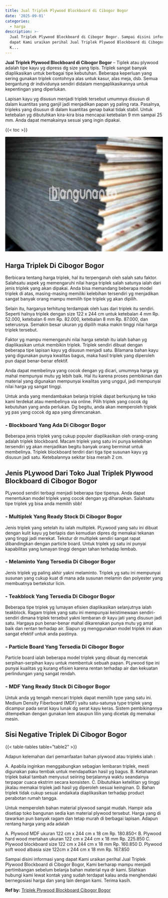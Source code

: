 ```yaml
---
title: Jual Triplek Plywood Blockboard di Cibogor Bogor
date: '2025-09-01'
categories:
  - harga
description: >-
  Jual Triplek Plywood Blockboard di Cibogor Bogor. Sampai disini informasi yang
  dapat Kami uraikan perihal Jual Triplek Plywood Blockboard di Cibogor Bogor,
  K...
---
```


**Jual Triplek Plywood Blockboard di Cibogor Bogor** – Tiplek atau plywood adalah tipe kayu yg dipress dg size yang tipis. Triplek sangat banyak diaplikasikan untuk berbagai tipe kebutuhan. Beberapa keperluan yang sering gunakan triplek contohnya alas untuk kasur, alas meja, dsb. Semua bergantung dr individunya sendiri didalam mengaplikasikannya untuk kepentingan yang diperlukan.

Lapisan kayu yg disusun menjadi triplek tersebut umumnya disusun di dalam kuantitas yang ganjil jadi menjadikan papan yg paling rata. Pasalnya, tripleks yang disusun di dalam kuantitas genap bakal tidak stabil. Untuk ketebalan yg dibutuhkan kira-kira bisa mencapai ketebalan 9 mm sampai 25 mm. Anda dapat memakainya sesuai yang ingin dipakai.

{{< toc >}}

![Jual Triplek Plywood Blockboard di Cibogor Bogor](/images/jual-triplek-murah-32.png)

## Harga Triplek Di Cibogor Bogor

Berbicara tentang harga triplek, hal itu terpengaruh oleh salah satu faktor. Salahsatu aspek yg memengaruhi nilai harga triplek salah satunya ialah dari jenis triplek yang akan dipakai. Anda bisa memandang beberapa model triplek di atas, masing-masing memiliki kelebihan tersendiri yg menjadikan sangat banyak orang mampu memilih tipe triplek yg akan dipilih.

Selain itu, harganya terhitung terdampak oleh luas dari triplek itu sendiri. Seperti halnya triplek dengan size 122 x 244 cm untuk ketebalan 4 mm Rp. 52.000, ketebalan 6 mm Rp. 82.000, ketebalan 8 mm Rp. 87.000, dan seterusnya. Semakin besar ukuran yg dipilih maka makin tinggi nilai harga triplek tersebut.

Faktor yg mampu memengaruhi nilai harga setelah itu ialah bahan yg diaplikasikan untuk membikin triplek. Triplek sendiri dibuat dengan beberapa tipe lapisan kayu yg disusun menjadi satu. Bilamana bahan kayu yang digunakan punya kwalitas bagus, maka hasil triplek yang diperoleh pun dapat benar-benar efektif.

Anda dapat membelinya yang cocok dengan yg dicari, umumnya harga yg mahal mempunyai mutu yg lebih baik. Hal itu karena proses pembikinan dan material yang digunakan mempunyai kwalitas yang unggul, jadi mempunyai nilai harga yg sangat tinggi.

Untuk anda yang mendambakan belanja triplek dapat berkunjung ke toko kami terdekat atau membelinya via online. Pilih triplek yang cocok dg kebutuhan yang anda perlukan. Dg begitu, anda akan memperoleh triplek yg pas yang cocok dg apa yang direncanakan.

### \- Blockboard Yang Ada Di Cibogor Bogor

Beberapa jenis triplek yang cukup populer diaplikasikan oleh orang-orang adalah triplek blockboard. Macam triplek yang satu ini punya kelebihan tersendiri yg akan menjadikan begitu banyak orang berminat untuk membelinya. Triplek blockboard terdiri dari tiga tipe susunan kayu yg disusun jadi satu. Ketebalannya sekitar bisa meraih 2 cm.

## Jenis PLywood Dari Toko Jual Triplek Plywood Blockboard di Cibogor Bogor

PLywood sendiri terbagi menjadi beberapa tipe tipenya. Anda dapat menentukan model triplek yang cocok dengan yg diharapkan. Salahsatu tipe triplek yg bisa anda memilih sbb!

### \- Multiplek Yang Ready Stock Di Cibogor Bogor

Jenis triplek yang setelah itu ialah multiplek. PLywood yang satu ini dibuat dengan kulit kayu yg berlapis dan kemudian dipres dg memakai tekanan yang tinggi jadi merekat. Tekstur dr multiplek sendiri sangat rapat dibandingkan dengan particle board. Untuk triplek yg satu ini punyai kapabilitas yang lumayan tinggi dengan tahan terhadap lembab.

### \- Melaminto Yang Tersedia Di Cibogor Bogor

Jenis triplek yg paling akhir yakni melaminto. Triplek yg satu ini mempunyai susunan yang cukup kuat di mana ada susunan melamin dan polyester yang membuatnya bertekstur licin.

### \- Teakblock Yang Tersedia Di Cibogor Bogor

Beberapa tipe triplek yg lumayan efisien diaplikasikan selanjutnya ialah teakblock. Ragam triplek yang satu ini mempunyai keistimewaan sendiri-sendiri dimana triplek tersebut yakni lembaran dr kayu jati yang disusun jadi satu. Hargaya pun benar-benar mahal dikarenakan punya mutu yg amat baik dan rentan terhadap air. Siapun yg menggunakan model triplek ini akan sangat efektif untuk anda pastinya.

### \- Particle Board Yang Tersedia Di Cibogor Bogor

Particle board ialah beberapa model triplek yang dibuat dg mencetak serpihan-serpihan kayu untuk membentuk sebuah papan. PLywood tipe ini punyai kualitas yg kurang efisien karena rentan terhadap air dan kekuatan perlindungan yang sangat rendah.

### \- MDF Yang Ready Stock Di Cibogor Bogor

Untuk anda yg tengah mencari triplek dapat memilih type yang satu ini. Medium Density Fiberboard (MDF) yaitu satu-satunya type triplek yang dicampur pada serat kayu lunak dg serat kayu keras. Sistem pembikinannya ditempelkan dengan gunakan lem ataupun lilin yang dicetak dg memakai mesin.

## Sisi Negative Triplek Di Cibogor Bogor

{{< table-tables table="table2" >}}

Adapun kelemahan dari pemanfaatan bahan plywood atau tripleks ialah :

A. Apabila inginkan menggabungkan sebagian lembaran triplek, mesti digunakan paku tembak untuk mendapatkan hasil yg bagus. B. Ketahanan triplek bakal tambah menyusut seiiring berjalannya waktu seandainya terpapar cuaca ekstrim secara konsisten. C. Dibutuhkan ketelitian yg tinggi jikalau memakai triplek jadi hasil yg diperoleh sesuai keinginan. D. Bahan triplek tidak cukup sesuai andaikata diaplikasikan terhadap product perabotan rumah tangga.

Untuk memperoleh bahan material plywood sangat mudah. Hampir ada disetiap toko bangunan sedia kan material plywood tersebut. Harga yang di tawarkan pun banyak ragam dan tetap murah di berbagai lapisan. Adapun rentang harga yang ada adalah

A. Plywood MDF ukuran 122 cm x 244 cm x 18 cm Rp. 180.850< B. Plywood hard wood mertahan ukuran 122 cm x 244 cm x 18 mm Rp. 225.850 C. Plywood blockboard size 122 cm x 244 cm x 18 mm Rp. 160.850 D. Plywood soft wood albasia size 122cm x 244 cm x 18 mm Rp. 167.850

Sampai disini informasi yang dapat Kami uraikan perihal Jual Triplek Plywood Blockboard di Cibogor Bogor, Kami berharap mampu menjadi pertimbangan sebelum belanja bahan material nya dr kami. Silahkan hubungi kami lewat kontak yang sudah terdapat kalau anda menghendaki bernegosiasi harga dan yang lain dengan kami. Terima kasih.

**Ref by:** [Triplek Plywood Blockboard Cibogor Bogor](https://id.wikipedia.org/wiki/Triplek)
